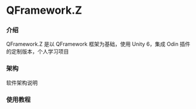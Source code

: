 # QFramework.Z

### 介绍
QFramework.Z 是以 QFramework 框架为基础，使用 Unity 6，集成 Odin 插件的定制版本，个人学习项目

### 架构
软件架构说明


### 使用教程

